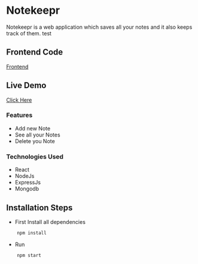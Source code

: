 # Notekeepr

Notekeepr is a web application which saves all your notes and it also keeps track of them.
test

## Frontend Code

<a href = "https://github.com/LalitDhane/Notekeepr-Frontend">Frontend</a>

## Live Demo

<a href = "https://notekeepr-frontend.vercel.app/">Click Here</a>

### Features

- Add new Note
- See all your Notes
- Delete you Note

### Technologies Used

- React
- NodeJs
- ExpressJs
- Mongodb

## Installation Steps

- First Install all dependencies

```Bash
    npm install
```

- Run

```Bash
    npm start
```
